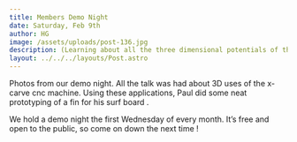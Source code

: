 ```yaml
---
title: Members Demo Night
date: Saturday, Feb 9th
author: HG
image: /assets/uploads/post-136.jpg
description: (Learning about all the three dimensional potentials of the x-carve )
layout: ../../../layouts/Post.astro
---
```


Photos from our demo night. All the talk was had about 3D uses of the x-carve cnc machine. Using these applications, Paul did some neat prototyping of a fin for his surf board .

We hold a demo night the first Wednesday of every month. It’s free and open to the public, so come on down the next time !
